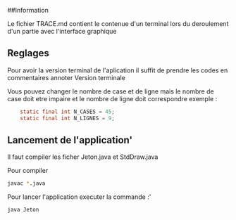 ##Information

Le fichier TRACE.md contient le contenue d'un terminal lors du deroulement d'un partie avec l'interface graphique

## Reglages

Pour avoir la version terminal de l'aplication il suffit de prendre les codes en commentaires annoter Version terminale

Vous pouvez changer le nombre de case et de ligne mais le nombre de case doit etre impaire et le nombre de ligne doit correspondre
exemple : 
```java
    static final int N_CASES = 45;
    static final int N_LIGNES = 9;
```

## Lancement de l'application'

Il faut compiler les ficher Jeton.java et StdDraw.java

Pour compiler
```bash
javac *.java
```

Pour lancer l'application executer la commande :'

```bash
java Jeton
```
